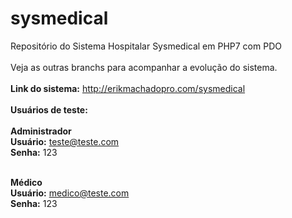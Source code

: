 # sysmedical
Repositório do Sistema Hospitalar Sysmedical em PHP7 com PDO
<br><br>
Veja as outras branchs para acompanhar a evolução do sistema.
<br><br>
<strong>Link do sistema:</strong> http://erikmachadopro.com/sysmedical
<br><br>
<strong>Usuários de teste:</strong>
<br><br>
<strong>Administrador</strong><br>
<strong>Usuário:</strong> teste@teste.com<br>
<strong>Senha:</strong> 123<br><br>

<strong>Médico</strong><br>
<strong>Usuário:</strong> medico@teste.com <br>
<strong>Senha:</strong> 123<br>
